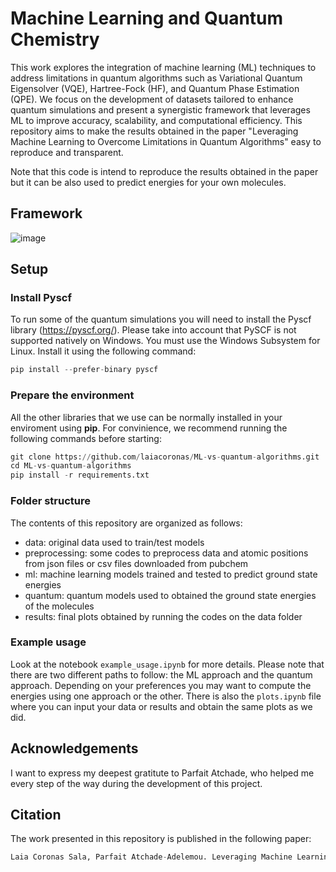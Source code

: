 # Machine Learning and Quantum Chemistry
This work explores the integration of machine learning (ML) techniques to address limitations in quantum algorithms such as Variational Quantum Eigensolver (VQE), Hartree-Fock (HF), and Quantum Phase Estimation (QPE). We focus on the development of datasets tailored to enhance quantum simulations and present a synergistic framework that leverages ML to improve accuracy, scalability, and computational efficiency. This repository aims to make the results obtained in the paper "Leveraging Machine Learning to Overcome Limitations in Quantum Algorithms" easy to reproduce and transparent.

Note that this code is intend to reproduce the results obtained in the paper but it can be also used to predict energies for your own molecules.

## Framework

![image](https://github.com/user-attachments/assets/84b7c200-1b9d-46c1-b234-61729f82eb6a)

## Setup

### Install Pyscf

To run some of the quantum simulations you will need to install the Pyscf library (https://pyscf.org/). 
Please take into account that PySCF is not supported natively on Windows. You must use the Windows Subsystem for Linux.
Install it using the following command:

```python
pip install --prefer-binary pyscf
```

### Prepare the environment

All the other libraries that we use can be normally installed in your enviroment using **pip**. For convinience, we recommend running the following commands before starting:
```python
git clone https://github.com/laiacoronas/ML-vs-quantum-algorithms.git
cd ML-vs-quantum-algorithms
pip install -r requirements.txt
```

### Folder structure
The contents of this repository are organized as follows:

- data: original data used to train/test models
- preprocessing: some codes to preprocess data and atomic positions from json files or csv files downloaded from pubchem
- ml: machine learning models trained and tested to predict ground state energies
- quantum: quantum models used to obtained the ground state energies of the molecules
- results: final plots obtained by running the codes on the data folder

### Example usage

Look at the notebook ```example_usage.ipynb``` for more details. Please note that there are two different paths to follow: the ML approach and the quantum approach. Depending on your preferences you may want to compute the energies using one approach or the other.
There is also the ```plots.ipynb``` file where you can input your data or results and obtain the same plots as we did.

## Acknowledgements
I want to express my deepest gratitute to Parfait Atchade, who helped me every step of the way during the development of this project.

## Citation
The work presented in this repository is published in the following paper:

```python
Laia Coronas Sala, Parfait Atchade-Adelemou. Leveraging Machine Learning to Overcome Limitations in Quantum Algorithms. arXiv:2412.11405 [physics.chem-ph], 16 Dec 2024. Disponible en: https://doi.org/10.48550/arXiv.2412.11405
```


